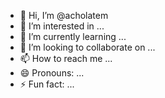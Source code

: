 - 👋 Hi, I’m @acholatem
- 👀 I’m interested in ...
- 🌱 I’m currently learning ...
- 💞️ I’m looking to collaborate on ...
- 📫 How to reach me ...
- 😄 Pronouns: ...
- ⚡ Fun fact: ...

<!---
acholatem/acholatem is a ✨ special ✨ repository because its `README.md` (this file) appears on your GitHub profile.
You can click the Preview link to take a look at your changes.
--->
